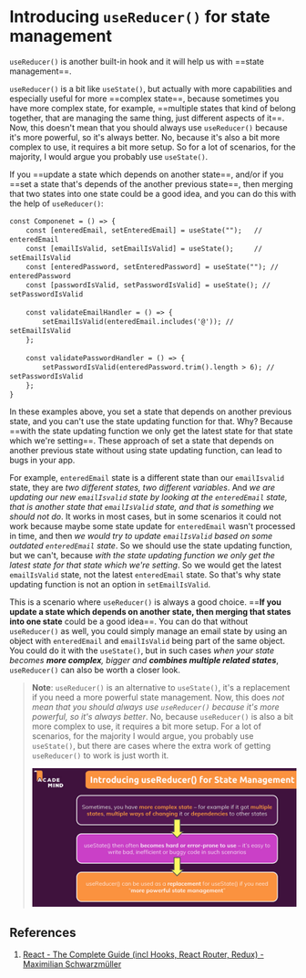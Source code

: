 # Introducing `useReducer()` for state management

`useReducer()` is another built-in hook and it will help us with ==state management==.

`useReducer()` is a bit like `useState()`, but actually with more capabilities and especially useful for more ==complex state==, because sometimes you have more complex state, for example, ==multiple states that kind of belong together, that are managing the same thing, just different aspects of it==. Now, this doesn't mean that you should always use `useReducer()` because it's more powerful, so it's always better. No, because it's also a bit more complex to use, it requires a bit more setup. So for a lot of scenarios, for the majority, I would argue you probably use `useState()`.

If you ==update a state which depends on another state==, and/or if you ==set a state that's depends of the another previous state==, then merging that two states into one state could be a good idea, and you can do this with the help of `useReducer()`:

```react
const Componenet = () => {
    const [enteredEmail, setEnteredEmail] = useState("");	// enteredEmail
    const [emailIsValid, setEmailIsValid] = useState();		// setEmailIsValid
    const [enteredPassword, setEnteredPassword] = useState("");	// enteredPassword
    const [passwordIsValid, setPasswordIsValid] = useState(); // setPasswordIsValid
    
    const validateEmailHandler = () => {
        setEmailIsValid(enteredEmail.includes('@')); // setEmailIsValid
    };
    
    const validatePasswordHandler = () => {
        setPasswordIsValid(enteredPassword.trim().length > 6); // setPasswordIsValid
    };
}
```

In these examples above, you set a state that depends on another previous state, and you can't use the state updating function for that. Why? Because ==with the state updating function we only get the latest state for that state which we're setting==. These approach of set a state that depends on another previous state without using state updating function, can lead to bugs in your app.

For example, `enteredEmail` state is a different state than our `emailIsvalid` state, they are _two different states, two different variables_. And _we are updating our new `emailIsvalid` state by looking at the `enteredEmail` state, that is another state that `emailIsValid` state, and that is something we should not do_. It works in most cases, but in some scenarios it could not work because maybe some state update for `enteredEmail` wasn't processed in time, and then _we would try to update `emailIsValid` based on some outdated `enteredEmail` state_. So we should use the state updating function, but we can't, because _with the state updating function we only get the latest state for that state which we're setting_. So we would get the latest `emailIsValid` state, not the latest `enteredEmail` state. So that's why state updating function is not an option in `setEmailIsValid`.

This is a scenario where `useReducer()` is always a good choice. ==**If you update a state which depends on another state, then merging that states into one state** could be a good idea==. You can do that without `useReducer()` as well, you could simply manage an email state by using an object with `enteredEmail` and `emailIsValid` being part of the same object. You could do it with the `useState()`, but in such cases _when your state becomes **more complex**, bigger and **combines multiple related states**_, `useReducer()` can also be worth a closer look.

> **Note**: `useReducer()` is an alternative to `useState()`, it's a replacement if you need a more powerful state management. Now, this does _not mean that you should always use `useReducer()` because it's more powerful, so it's always better_. No, because `useReducer()` is also a bit more complex to use, it requires a bit more setup. For a lot of scenarios, for the majority I would argue, you probably use `useState()`, but there are cases where the extra work of getting `useReducer()` to work is just worth it.
>
> ![116_useReducer](..\img\116_useReducer.jpg)

## References

1. [React - The Complete Guide (incl Hooks, React Router, Redux) - Maximilian Schwarzmüller](https://www.udemy.com/course/react-the-complete-guide-incl-redux/)
